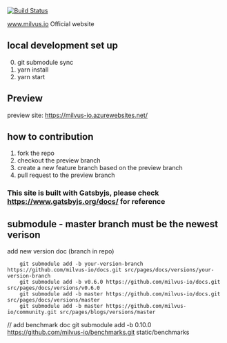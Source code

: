 [![Build Status](https://dev.azure.com/zhifengzhang/www/_apis/build/status/milvus-www%20-%20CI?branchName=master)](https://dev.azure.com/zhifengzhang/www/_build/latest?definitionId=2&branchName=master)

www.milvus.io Official website 

## local development set up
0. git submodule sync
1. yarn install
2. yarn start

## Preview
preview site: https://milvus-io.azurewebsites.net/

## how to contribution
1. fork the repo
2. checkout the preview branch
3. create a new feature branch based on the preview branch
4. pull request to the preview branch

### This site is built with Gatsbyjs, please check https://www.gatsbyjs.org/docs/ for reference

## submodule - master branch must be the newest verison

add new version doc (branch in repo)

```
    git submodule add -b your-version-branch https://github.com/milvus-io/docs.git src/pages/docs/versions/your-version-branch
    git submodule add -b v0.6.0 https://github.com/milvus-io/docs.git src/pages/docs/versions/v0.6.0
    git submodule add -b master https://github.com/milvus-io/docs.git src/pages/docs/versions/master
    git submodule add -b master https://github.com/milvus-io/community.git src/pages/blogs/versions/master
```

// add benchmark doc
 git submodule add -b 0.10.0 https://github.com/milvus-io/benchmarks.git static/benchmarks
